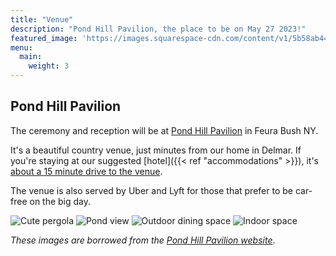 ```yaml
---
title: "Venue"
description: "Pond Hill Pavilion, the place to be on May 27 2023!"
featured_image: 'https://images.squarespace-cdn.com/content/v1/5b58ab448f51309e7b365cb7/1566953349125-6KJ1B6HSA9VRDA04LJWD/Pond+Hill+Pavilion+Outdoor+Wedding+Venue+Albany+NY?format=1000w'
menu:
  main:
    weight: 3
---
```


## Pond Hill Pavilion

The ceremony and reception will be at [Pond Hill Pavilion](https://pondhillpavilion.com) in Feura Bush NY.

It's a beautiful country venue, just minutes from our home in Delmar. If you're staying at our suggested [hotel]({{< ref "accommodations" >}}), it's [about a 15 minute drive to the venue](https://www.google.com/maps/dir/Four+Points+by+Sheraton+Albany,+3+Mount+Hope+Way,+Albany,+NY+12202/Pond+Hill+Pavilion+Albany,+Brownrigg+Rd,+Feura+Bush,+NY/@42.6034892,-73.906698,12z/data=!3m1!4b1!4m14!4m13!1m5!1m1!1s0x89de0b81f8f9d449:0x689acf402aa90bf4!2m2!1d-73.7745438!2d42.6295528!1m5!1m1!1s0x89dddf38e2f2f997:0x44fa69c0b445368f!2m2!1d-73.8985671!2d42.5872421!3e0).

The venue is also served by Uber and Lyft for those that prefer to be car-free on the big day.

![Cute pergola](https://images.squarespace-cdn.com/content/v1/5b58ab448f51309e7b365cb7/1566953349125-6KJ1B6HSA9VRDA04LJWD/Pond+Hill+Pavilion+Outdoor+Wedding+Venue+Albany+NY?format=1000w)
![Pond view](https://images.squarespace-cdn.com/content/v1/5b58ab448f51309e7b365cb7/1631906944083-PNJC27L03O0VKLH1P6U5/DSC_5172.jpg?format=1000w)
![Outdoor dining space](https://images.squarespace-cdn.com/content/v1/5b58ab448f51309e7b365cb7/1625160193109-EHVT5KUPTCNAZ6MXQ0OY/DSC_4399.jpg?format=1000w)
![Indoor space](https://images.squarespace-cdn.com/content/v1/5b58ab448f51309e7b365cb7/1571777639391-1TQ5QYVCMF4MGCVPFRKX/Pond+Hill+Pavilion+Wedding+Venue+Albany+NY?format=1000w)

*These images are borrowed from the [Pond Hill Pavilion website](https://pondhillpavilion.com)*.
